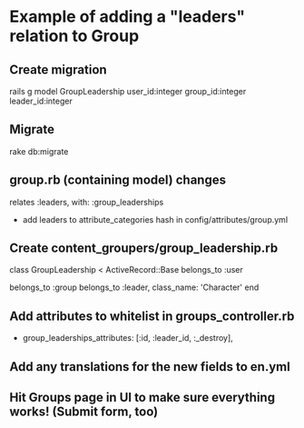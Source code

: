 # Example of adding a "leaders" relation to Group

## Create migration
rails g model GroupLeadership user_id:integer group_id:integer leader_id:integer

## Migrate
rake db:migrate

## group.rb (containing model) changes
relates :leaders, with: :group_leaderships
+ add leaders to attribute_categories hash in config/attributes/group.yml

## Create content_groupers/group_leadership.rb
class GroupLeadership < ActiveRecord::Base
  belongs_to :user

  belongs_to :group
  belongs_to :leader, class_name: 'Character'
end

## Add attributes to whitelist in groups_controller.rb
+ group_leaderships_attributes:     [:id, :leader_id, :_destroy],

## Add any translations for the new fields to en.yml

## Hit Groups page in UI to make sure everything works! (Submit form, too)